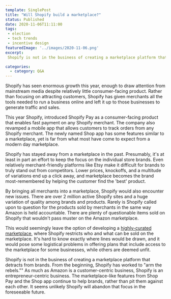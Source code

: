 ```yaml
---
template: SinglePost
title: "Will Shopify build a marketplace?"
status: Published
date: 2020-11-06T11:11:00
tags:
 - election
 - tech trends
 - incentive design
featuredImage: '../images/2020-11-06.png'
excerpt:
 Shopify is not in the business of creating a marketplace platform that detracts from brands. From the beginning, Shopify has worked to arm the rebels. As much as Amazon is a customer-centric business, Shopify is an entrepreneur-centric business. The marketplace-like features from Shop Pay and the Shop app continue to help brands, rather than pit them against each other. It seems unlikely Shopify will abandon that focus in the foreseeable future.

categories:
  - category: Q&A
---
```

Shopify has seen enormous growth this year, enough to draw attention from mainstream media despite relatively little consumer-facing product. Rather than focusing on attracting customers, Shopify has given merchants all the tools needed to run a business online and left it up to those businesses to generate traffic and sales.

This year Shopify, introduced Shopify Pay as a consumer-facing product that enables fast payment on any Shopify merchant. The company also revamped a mobile app that allows customers to track orders from any Shopify merchant. The newly named Shop app has some features similar to a marketplace, yet is far from what most have come to expect from a modern day marketplace.

Shopify has stayed away from a marketplace in the past. Presumably, it's at least in part an effort to keep the focus on the individual store brands. Even relatively merchant-friendly platforms like Etsy make it difficult for brands to truly stand out from competitors. Lower prices, knockoffs, and a multitude of variations end up a click away, and marketplace becomes the brand most-remembered by helping the customer find the 'best' product.

By bringing all merchants into a marketplace, Shopify would also encounter new issues. There are over 2 million active Shopify sites and a huge variation of quality among brands and products. Rarely is Shopify called upon to question for the products sold by merchants in the same way Amazon is held accountable. There are plenty of questionable items sold on Shopify that wouldn't pass muster on the Amazon marketplace.

This would seemingly leave the option of developing a [highly-curated marketplace](https://emprezzo.com/), where Shopify restricts who and what can be sold on the marketplace. It's hard to know exactly where lines would be drawn, and it would pose some logistical problems in offering plans that include access to the marketplace for some businesses, while others are deemed unfit.  

Shopify is not in the business of creating a marketplace platform that detracts from brands. From the beginning, Shopify has worked to "arm the rebels."" As much as Amazon is a customer-centric business, Shopify is an entrepreneur-centric business. The marketplace-like features from Shop Pay and the Shop app continue to help brands, rather than pit them against each other. It seems unlikely Shopify will abandon that focus in the foreseeable future.
